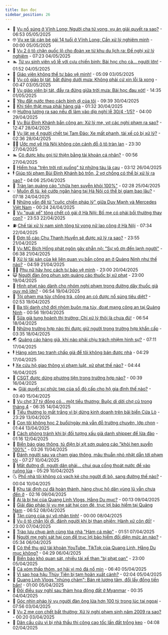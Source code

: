 ```yaml
---
title: Bạn đọc
sidebar_position: 26
---
```


<!-- dantri-ban-doc:START -->
- 🦒 [Vụ nổ súng ở Vĩnh Long: Người cha tử vong, vụ án giải quyết ra sao?](https://dantri.com.vn/ban-doc/vu-no-sung-o-vinh-long-nguoi-cha-tu-vong-vu-an-giai-quyet-ra-sao-20250505114511727.htm) - 06:53 05/05/2025
- 🤓 [Vụ xe tải cán bé gái 14 tuổi ở Vĩnh Long: Cần xử lý nghiêm minh](https://dantri.com.vn/ban-doc/vu-xe-tai-can-be-gai-14-tuoi-o-vinh-long-can-xu-ly-nghiem-minh-20250504183111085.htm) - 00:00 05/05/2025
- 🐻 [Vụ 2 ô tô chặn quốc lộ cho đoàn xe từ khu du lịch ra: Đề nghị xử lý nghiêm](https://dantri.com.vn/ban-doc/vu-2-o-to-chan-quoc-lo-cho-doan-xe-tu-khu-du-lich-ra-de-nghi-xu-ly-nghiem-20250504141006454.htm) - 07:23 04/05/2025
- 🏊 [Từ vụ sinh viên vô lễ với cựu chiến binh: Bài học cho cả... người lớn!](https://dantri.com.vn/giao-duc/tu-vu-sinh-vien-vo-le-voi-cuu-chien-binh-bai-hoc-cho-ca-nguoi-lon-20250504074558600.htm) - 01:52 04/05/2025
- 💄 [Giáo viên không thể tự bảo vệ mình!](https://dantri.com.vn/ban-doc/giao-vien-khong-the-tu-bao-ve-minh-20250503080911318.htm) - 05:09 03/05/2025
- 🫣 [Vụ cô giáo bị tát, bắt đứng dưới mưa: Không phải cứ xin lỗi là xong](https://dantri.com.vn/ban-doc/vu-co-giao-bi-tat-bat-dung-duoi-mua-khong-phai-cu-xin-loi-la-xong-20250502195800463.htm) - 00:47 03/05/2025
- 🎃 [Vụ giáo viên bị tát, đẩy ra đứng giữa trời mưa: Bài học đau xót!](https://dantri.com.vn/ban-doc/vu-giao-vien-bi-tat-day-ra-dung-giua-troi-mua-bai-hoc-dau-xot-20250501213510215.htm) - 14:35 01/05/2025
- 🦄 [Yêu đất nước theo cách bình dị của tôi](https://dantri.com.vn/ban-doc/yeu-dat-nuoc-theo-cach-binh-di-cua-toi-20250430163850558.htm) - 09:39 30/04/2025
- 💯 [Khi tiền thật mua phải hàng giả](https://dantri.com.vn/ban-doc/khi-tien-that-mua-phai-hang-gia-20250429234756361.htm) - 01:32 30/04/2025
- 🤓 [Hưởng lương ra sao nếu đi làm vào dịp nghỉ lễ 30/4 -1/5?](https://dantri.com.vn/ban-doc/huong-luong-ra-sao-neu-di-lam-vao-dip-nghi-le-304-15-20250428000429934.htm) - 04:00 29/04/2025
- 🥷 [Vụ Bùi Đình Khánh bắn công an: Xử lý mẹ, vợ các nghi phạm ra sao?](https://dantri.com.vn/ban-doc/vu-bui-dinh-khanh-ban-cong-an-xu-ly-me-vo-cac-nghi-pham-ra-sao-20250428140117593.htm) - 12:47 28/04/2025
- 🐻 [Vụ lật xe 4 người chết tại Tam Đảo: Xe mất phanh, tài xế có bị xử lý?](https://dantri.com.vn/ban-doc/vu-lat-xe-4-nguoi-chet-tai-tam-dao-xe-mat-phanh-tai-xe-co-bi-xu-ly-20250427120313537.htm) - 02:36 28/04/2025
- 🧑‍💻 [Ước mơ về Hà Nội không còn cảnh đỗ ô tô tràn lan](https://dantri.com.vn/ban-doc/uoc-mo-ve-ha-noi-khong-con-canh-do-o-to-tran-lan-20250427203037487.htm) - 23:30 27/04/2025
- 🏊 [Có được kêu gọi từ thiện bằng tài khoản cá nhân?](https://dantri.com.vn/ban-doc/co-duoc-keu-goi-tu-thien-bang-tai-khoan-ca-nhan-20250427075555657.htm) - 00:56 27/04/2025
- 🦆 [Hiểm họa &quot;trên trời rơi xuống&quot; từ những tàu lá cau](https://dantri.com.vn/ban-doc/hiem-hoa-tren-troi-roi-xuong-tu-nhung-tau-la-cau-20250426095455044.htm) - 03:12 26/04/2025
- 🕴 [Giúp tội phạm Bùi Đình Khánh bỏ trốn, 2 vợ chồng có thể bị xử lý ra sao?](https://dantri.com.vn/ban-doc/giup-toi-pham-bui-dinh-khanh-bo-tron-2-vo-chong-co-the-bi-xu-ly-ra-sao-20250425105607147.htm) - 04:06 25/04/2025
- 🌈 [Tràn lan quảng cáo &quot;chữa hen suyễn khỏi 100%&quot;](https://dantri.com.vn/ban-doc/tran-lan-quang-cao-chua-hen-suyen-khoi-100-20250423103451595.htm) - 02:28 25/04/2025
- 💡 [Muốn đi tù, kẻ cướp ngân hàng tại Hà Nội có thể bị giam bao lâu?](https://dantri.com.vn/ban-doc/muon-di-tu-ke-cuop-ngan-hang-tai-ha-noi-co-the-bi-giam-bao-lau-20250424104225085.htm) - 07:18 24/04/2025
- 🐻 [Những vấn đề từ &quot;cuộc chiến pháp lý&quot; giữa Duy Mạnh và Mercedes Việt Nam](https://dantri.com.vn/ban-doc/nhung-van-de-tu-cuoc-chien-phap-ly-giua-duy-manh-va-mercedes-viet-nam-20250424002454936.htm) - 00:24 24/04/2025
- 💪 [Vụ &quot;quái xế&quot; tông chết cô gái ở Hà Nội: Bố mẹ có phải bồi thường thay con?](https://dantri.com.vn/ban-doc/vu-quai-xe-tong-chet-co-gai-o-ha-noi-bo-me-co-phai-boi-thuong-thay-con-20250423000844164.htm) - 23:53 22/04/2025
- ⛽️ [Chế tài xử lý nam sinh tông tử vong nữ lao công ở Hà Nội](https://dantri.com.vn/ban-doc/che-tai-xu-ly-nam-sinh-tong-tu-vong-nu-lao-cong-o-ha-noi-20250421233346509.htm) - 07:34 22/04/2025
- 🦍 [Đơn tố cáo Chu Thanh Huyền sẽ được xử lý ra sao?](https://dantri.com.vn/ban-doc/don-to-cao-chu-thanh-huyen-se-duoc-xu-ly-ra-sao-20250421231649697.htm) - 23:55 21/04/2025
- 🤖 [Vụ MC Bích Hồng phát ngôn gây phẫn nộ: &quot;Sự vô ơn đến lạnh người&quot;](https://dantri.com.vn/ban-doc/vu-mc-bich-hong-phat-ngon-gay-phan-no-su-vo-on-den-lanh-nguoi-20250421005137200.htm) - 06:38 21/04/2025
- 🌈 [Xử lý tài sản của kẻ liên quan vụ bắn công an ở Quảng Ninh như thế nào?](https://dantri.com.vn/ban-doc/xu-ly-tai-san-cua-ke-lien-quan-vu-ban-cong-an-o-quang-ninh-nhu-the-nao-20250421003154845.htm) - 04:59 21/04/2025
- 👨‍🏫 [Phụ nữ hãy học cách tự bảo vệ mình](https://dantri.com.vn/ban-doc/phu-nu-hay-hoc-cach-tu-bao-ve-minh-20250420215626833.htm) - 23:00 20/04/2025
- 😺 [Người đàn ông phun sơn quảng cáo thuốc bị xử phạt](https://dantri.com.vn/ban-doc/nguoi-dan-ong-phun-son-quang-cao-thuoc-bi-xu-phat-20250419060722823.htm) - 23:00 19/04/2025
- 🎃 [Hình phạt nào dành cho nhóm nghi phạm trong đường dây thuốc giả quy mô lớn?](https://dantri.com.vn/ban-doc/hinh-phat-nao-danh-cho-nhom-nghi-pham-trong-duong-day-thuoc-gia-quy-mo-lon-20250418150602636.htm) - 06:54 19/04/2025
- 🚀 [Tội phạm ma túy chống trả, công an có được nổ súng tiêu diệt?](https://dantri.com.vn/ban-doc/toi-pham-ma-tuy-chong-tra-cong-an-co-duoc-no-sung-tieu-diet-20250419092922978.htm) - 02:53 19/04/2025
- 🧐 [Ba tội danh chờ đợi nhóm buôn ma túy, đoạt mạng công an tại Quảng Ninh](https://dantri.com.vn/ban-doc/ba-toi-danh-cho-doi-nhom-buon-ma-tuy-doat-mang-cong-an-tai-quang-ninh-20250404082752796.htm) - 00:56 19/04/2025
- 🌋 [Sữa giả tung hoành thị trường: Chỉ xử lý thôi là chưa đủ!](https://dantri.com.vn/ban-doc/sua-gia-tung-hoanh-thi-truong-chi-xu-ly-thoi-la-chua-du-20250418134148933.htm) - 06:54 18/04/2025
- 🦏 [Những trường hợp nào thì được giữ người trong trường hợp khẩn cấp](https://dantri.com.vn/ban-doc/nhung-truong-hop-nao-thi-duoc-giu-nguoi-trong-truong-hop-khan-cap-20250418103459094.htm) - 03:35 18/04/2025
- 🌏 [Quảng cáo hàng giả, khi nào phải chịu trách nhiệm hình sự?](https://dantri.com.vn/ban-doc/quang-cao-hang-gia-khi-nao-phai-chiu-trach-nhiem-hinh-su-20250417114324068.htm) - 07:11 17/04/2025
- 🕴 [Hàng xóm tạo tranh chấp giả để tôi không bán được nhà](https://dantri.com.vn/ban-doc/hang-xom-tao-tranh-chap-gia-de-toi-khong-ban-duoc-nha-20250417112911532.htm) - 04:29 17/04/2025
- 🕴 [Xe cứu hộ giao thông vi phạm luật, xử phạt thế nào?](https://dantri.com.vn/ban-doc/xe-cuu-ho-giao-thong-vi-pham-luat-xu-phat-the-nao-20250416114441006.htm) - 04:44 16/04/2025
- 🎉 [CSGT được dừng phương tiện trong trường hợp nào?](https://dantri.com.vn/phap-luat/csgt-duoc-dung-phuong-tien-trong-truong-hop-nao-20250415233413285.htm) - 00:39 16/04/2025
- 🏊 [Giải quyết sự phức tạp của sổ đỏ cấp cho hộ gia đình thế nào?](https://dantri.com.vn/ban-doc/giai-quyet-su-phuc-tap-cua-so-do-cap-cho-ho-gia-dinh-the-nao-20250415104020208.htm) - 03:40 15/04/2025
- 🦣 [Vụ chợ 37 tỷ đồng có... một tiểu thương: Buộc di dời chợ cũ trong tháng 4](https://dantri.com.vn/ban-doc/vu-cho-37-ty-dong-co-mot-tieu-thuong-buoc-di-doi-cho-cu-trong-thang-4-20250414082022793.htm) - 06:35 14/04/2025
- 💫 [Tiểu thương lo mất trắng vì bị dừng kinh doanh trên bãi biển Cửa Lò](https://dantri.com.vn/ban-doc/tieu-thuong-lo-mat-trang-vi-bi-dung-kinh-doanh-tren-bai-bien-cua-lo-20250412165844636.htm) - 23:29 13/04/2025
- 🌈 [Con tôi không học 2 buổi/ngày mà vẫn đỗ trường chuyên, lớp chọn](https://dantri.com.vn/ban-doc/con-toi-khong-hoc-2-buoingay-ma-van-do-truong-chuyen-lop-chon-20250413084410379.htm) - 01:44 13/04/2025
- 🫣 [Cách phòng tránh khi bị đối tượng xấu giả danh shipper để lừa đảo](https://dantri.com.vn/ban-doc/cach-phong-tranh-khi-bi-doi-tuong-xau-gia-danh-shipper-de-lua-dao-20250412081634522.htm) - 01:16 12/04/2025
- 🎉 [Biển báo giao thông, tủ điện bị xịt sơn quảng cáo &quot;khỏi hen suyễn 100%&quot;](https://dantri.com.vn/ban-doc/bien-bao-giao-thong-tu-dien-bi-xit-son-quang-cao-khoi-hen-suyen-100-20250411094238221.htm) - 03:26 11/04/2025
- 🥸 [Đánh người sau va chạm giao thông, mâu thuẫn nhỏ nhặt dẫn tới phạm tội](https://dantri.com.vn/ban-doc/danh-nguoi-sau-va-cham-giao-thong-mau-thuan-nho-nhat-dan-toi-pham-toi-20250410101825159.htm) - 07:27 10/04/2025
- 🦄 [Mất đường đi, người dân phải... chui qua cống thoát nước để vào ruộng lúa](https://dantri.com.vn/ban-doc/mat-duong-di-nguoi-dan-phai-chui-qua-cong-thoat-nuoc-de-vao-ruong-lua-20250410103252155.htm) - 05:29 10/04/2025
- 🌜 [Phố nhà tôi không có vạch kẻ cho người đi bộ, sang đường thế nào?](https://dantri.com.vn/ban-doc/pho-nha-toi-khong-co-vach-ke-cho-nguoi-di-bo-sang-duong-the-nao-20250410012601136.htm) - 00:04 10/04/2025
- 🎉 [Khu tái định cư đã hoàn thành, hàng chục hộ dân vùng lũ vẫn chưa đến ở](https://dantri.com.vn/ban-doc/khu-tai-dinh-cu-da-hoan-thanh-hang-chuc-ho-dan-vung-lu-van-chua-den-o-20250408105259917.htm) - 02:16 09/04/2025
- 🦄 [Ai là bị hại của Quang Linh Vlogs, Hằng Du mục?](https://dantri.com.vn/ban-doc/ai-la-bi-hai-cua-quang-linh-vlogs-hang-du-muc-20250408001041912.htm) - 00:13 09/04/2025
- 🧰 [Giải đáp pháp lý  vụ mẹ sát hại con đẻ, trục lợi bảo hiểm tại Quảng Nam](https://dantri.com.vn/ban-doc/giai-dap-phap-ly-vu-me-sat-hai-con-de-truc-loi-bao-hiem-tai-quang-nam-20250408120302981.htm) - 06:52 08/04/2025
- 🤡 [Tận cùng của sự vô nhân tính!](https://dantri.com.vn/ban-doc/tan-cung-cua-su-vo-nhan-tinh-20250408011555124.htm) - 00:00 08/04/2025
- 💫 [Vụ ô tô chắn lối đi, đánh người khi bị than phiền: Hành xử côn đồ!](https://dantri.com.vn/ban-doc/vu-o-to-chan-loi-di-danh-nguoi-khi-bi-than-phien-hanh-xu-con-do-20250407212122758.htm) - 23:00 07/04/2025
- 🦏 [Trào lưu chụp ảnh cùng tòa nhà &quot;Hàm cá mập&quot;](https://dantri.com.vn/ban-doc/trao-luu-chup-anh-cung-toa-nha-ham-ca-map-20250407085012235.htm) - 01:51 07/04/2025
- 🧠 [Người mẹ nghi sát hại con để trục lợi bảo hiểm đối diện mức án nào?](https://dantri.com.vn/ban-doc/nguoi-me-nghi-sat-hai-con-de-truc-loi-bao-hiem-doi-dien-muc-an-nao-20250406080247923.htm) - 05:34 06/04/2025
- 🫶 [Có thể thu giữ tài khoản YouTube, TikTok của Quang Linh, Hằng Du mục không?](https://dantri.com.vn/ban-doc/co-the-thu-giu-tai-khoan-youtube-tiktok-cua-quang-linh-hang-du-muc-khong-20250406014126877.htm) - 04:29 06/04/2025
- 💼 [Biển báo khó quan sát, nhiều tài xế than &quot;bị phạt oan&quot;](https://dantri.com.vn/ban-doc/bien-bao-kho-quan-sat-nhieu-tai-xe-than-bi-phat-oan-20250405081525689.htm) - 23:00 05/04/2025
- 👺 [Cả xóm thấp thỏm, sợ hãi vì mỏ đá nổ mìn](https://dantri.com.vn/ban-doc/ca-xom-thap-thom-so-hai-vi-mo-da-no-min-20250404154256748.htm) - 06:40 05/04/2025
- 🥳 [Vì sao hoa hậu Thùy Tiên bị tạm hoãn xuất cảnh?](https://dantri.com.vn/ban-doc/vi-sao-hoa-hau-thuy-tien-bi-tam-hoan-xuat-canh-20250405024553359.htm) - 02:04 05/04/2025
- 🦄 [Quang Linh Vlogs &quot;nhúng chàm&quot;: Bán rẻ lương tâm, đổi lấy đồng tiền bẩn!](https://dantri.com.vn/ban-doc/quang-linh-vlogs-nhung-cham-ban-re-luong-tam-doi-lay-dong-tien-ban-20250405012903953.htm) - 01:00 05/04/2025
- 🎡 [Đôi điều suy nghĩ sau thảm họa động đất ở Myanmar](https://dantri.com.vn/ban-doc/doi-dieu-suy-nghi-sau-tham-hoa-dong-dat-o-myanmar-20250404073454708.htm) - 00:35 04/04/2025
- 💫 [Góc nhìn pháp lý vụ người đàn ông lừa hơn 100 tỷ trong lúc tại ngoại](https://dantri.com.vn/ban-doc/goc-nhin-phap-ly-vu-nguoi-dan-ong-lua-hon-100-ty-trong-luc-tai-ngoai-20250402184123191.htm) - 07:56 03/04/2025
- 💫 [Vụ 2 mẹ con chết bất thường: Xử lý nghi phạm sinh năm 2009 ra sao?](https://dantri.com.vn/ban-doc/vu-2-me-con-chet-bat-thuong-xu-ly-nghi-pham-sinh-nam-2009-ra-sao-20250403002902626.htm) - 00:20 03/04/2025
- 💪 [Dân cầu cứu vì bị nhà thầu thi công cao tốc lấn đất trồng keo](https://dantri.com.vn/ban-doc/dan-cau-cuu-vi-bi-nha-thau-thi-cong-cao-toc-lan-dat-trong-keo-20250401223632060.htm) - 04:08 02/04/2025<!-- dantri-ban-doc:END -->
